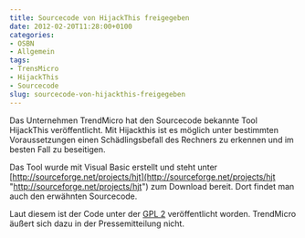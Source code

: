 ```yaml
---
title: Sourcecode von HijackThis freigegeben
date: 2012-02-20T11:28:00+0100
categories:
- OSBN
- Allgemein
tags:
- TrensMicro
- HijackThis
- Sourcecode
slug: sourcecode-von-hijackthis-freigegeben
---
```

Das Unternehmen TrendMicro hat den Sourcecode bekannte Tool HijackThis veröffentlicht. Mit Hijackthis ist es möglich unter bestimmten Voraussetzungen einen Schädlingsbefall des Rechners zu erkennen und im besten Fall zu beseitigen.

Das Tool wurde mit Visual Basic erstellt und steht unter [http://sourceforge.net/projects/hjt](http://sourceforge.net/projects/hjt "http://sourceforge.net/projects/hjt") zum Download bereit. Dort findet man auch den erwähnten Sourcecode.

Laut diesem ist der Code unter der [GPL 2](http://www.gnu.de/documents/gpl-2.0.de.html "GPL 2") veröffentlicht worden. TrendMicro äußert sich dazu in der Pressemitteilung nicht.